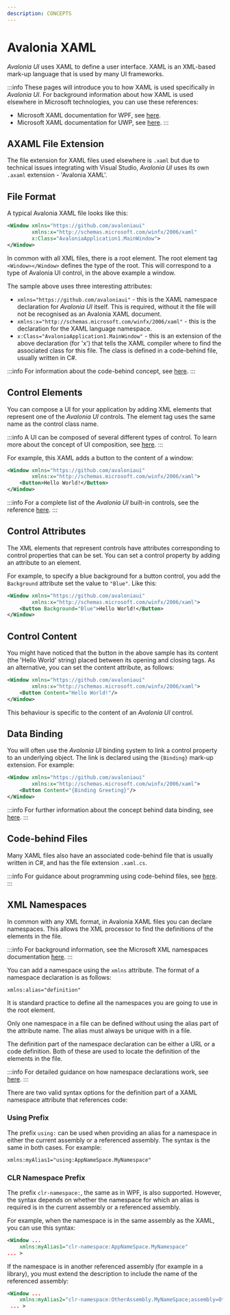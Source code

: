 ```yaml
---
description: CONCEPTS
---
```


# Avalonia XAML

_Avalonia UI_ uses XAML to define a user interface. XAML is an XML-based mark-up language that is used by many UI frameworks.

:::info
These pages will introduce you to how XAML is used specifically in _Avalonia UI_. For background information about how XAML is used elsewhere in Microsoft technologies, you can use these references:

* Microsoft XAML documentation for WPF, see [here](https://docs.microsoft.com/en-us/dotnet/framework/wpf/advanced/xaml-overview-wpf). 
* Microsoft XAML documentation for UWP, see [here](https://docs.microsoft.com/en-us/windows/uwp/xaml-platform/xaml-overview).
:::

## AXAML File Extension

The file extension for XAML files used elsewhere is `.xaml` but due to technical issues integrating with Visual Studio, _Avalonia UI_ uses its own `.axaml` extension - 'Avalonia XAML'.

## File Format

A typical Avalonia XAML file looks like this:

```xml
<Window xmlns="https://github.com/avaloniaui"
        xmlns:x="http://schemas.microsoft.com/winfx/2006/xaml"
        x:Class="AvaloniaApplication1.MainWindow">
</Window>
```

In common with all XML files, there is a root element. The root element tag `<Window></Window>` defines the type of the root. This will correspond to a type of Avalonia UI control, in the above example a window.

The sample above uses three interesting attributes:

* `xmlns="https://github.com/avaloniaui"` - this is the XAML namespace declaration for _Avalonia UI_ itself. This is required, without it the file will not be recognised as an Avalonia XAML document.
* `xmlns:x="http://schemas.microsoft.com/winfx/2006/xaml"` - this is the declaration for the XAML language namespace.
* `x:Class="AvaloniaApplication1.MainWindow"` - this is an extension of the above declaration (for 'x') that tells the XAML compiler where to find the associated class for this file. The class is defined in a code-behind file, usually written in C#.

:::info
For information about the code-behind concept, see [here](code-behind).
:::

## Control Elements

You can compose a UI for your application by adding XML elements that represent one of the _Avalonia UI_ controls. The element tag uses the same name as the control class name.

:::info
A UI can be composed of several different types of control. To learn more about the concept of UI composition, see [here](../../concepts/ui-composition.md).
:::

For example, this XAML adds a button to the content of a window:

```xml
<Window xmlns="https://github.com/avaloniaui"
        xmlns:x="http://schemas.microsoft.com/winfx/2006/xaml">
    <Button>Hello World!</Button>
</Window>
```

:::info
For a complete list of the _Avalonia UI_ built-in controls, see the reference [here](../../reference/controls).
:::

## Control Attributes

The XML elements that represent controls have attributes corresponding to control properties that can be set. You can set a control property by adding an attribute to an element.

For example, to specify a blue background for a button control, you add the `Background` attribute set the value to `"Blue"`. Like this:

```xml
<Window xmlns="https://github.com/avaloniaui"
        xmlns:x="http://schemas.microsoft.com/winfx/2006/xaml">
    <Button Background="Blue">Hello World!</Button>
</Window>
```

## Control Content

You might have noticed that the button in the above sample has its content (the 'Hello World' string) placed between its opening and closing tags. As an alternative, you can set the content attribute, as follows:

```xml
<Window xmlns="https://github.com/avaloniaui"
        xmlns:x="http://schemas.microsoft.com/winfx/2006/xaml">
    <Button Content="Hello World!"/>
</Window>
```

This behaviour is specific to the content of an _Avalonia UI_ control.

## Data Binding

You will often use the _Avalonia UI_ binding system to link a control property to an underlying object. The link is declared using the `{Binding}` mark-up extension. For example:

```xml
<Window xmlns="https://github.com/avaloniaui"
        xmlns:x="http://schemas.microsoft.com/winfx/2006/xaml">
    <Button Content="{Binding Greeting}"/>
</Window>
```

:::info
For further information about the concept behind data binding, see [here](../data/data-binding).
:::

## Code-behind Files

Many XAML files also have an associated code-behind file that is usually written in C#, and has the file extension `.xaml.cs`.

:::info
For guidance about programming using code-behind files, see [here](code-behind).
:::

## XML Namespaces

In common with any XML format, in Avalonia XAML files you can declare namespaces. This allows the XML processor to find the definitions of the elements in the file.

:::info
For background information, see the Microsoft XML namespaces documentation [here](https://docs.microsoft.com/en-us/dotnet/standard/data/xml/managing-namespaces-in-an-xml-document).
:::

You can add a namespace using the `xmlns` attribute. The format of a namespace declaration is as follows:

```xml
xmlns:alias="definition"
```

It is standard practice to define all the namespaces you are going to use in the root element.

Only one namespace in a file can be defined without using the alias part of the attribute name. The alias must always be unique with in a file.

The definition part of the namespace declaration can be either a URL or a code definition. Both of these are used to locate the definition of the elements in the file.

:::info
For detailed guidance on how namespace declarations work, see [here](../../guides/custom-controls/how-to-create-a-custom-controls-library.md).
:::

There are two valid syntax options for the definition part of a XAML namespace attribute that references code:

### **Using Prefix**

The prefix `using:` can be used when providing an alias for a namespace in either the current assembly or a referenced assembly. The syntax is the same in both cases.  For example:

```xml
xmlns:myAlias1="using:AppNameSpace.MyNamespace"
```
### **CLR Namespace Prefix**

The prefix `clr-namespace:`, the same as in WPF, is also supported. However, the syntax depends on whether the namespace for which an alias is required is in the current assembly or a referenced assembly.

For example, when the namespace is in the same assembly as the XAML, you can use this syntax:

```xml
<Window ...
    xmlns:myAlias1="clr-namespace:AppNameSpace.MyNamespace" 
... >
```

If the namespace is in another referenced assembly (for example in a library), you must extend the description to include the name of the referenced assembly:

```xml
<Window ...
    xmlns:myAlias2="clr-namespace:OtherAssembly.MyNameSpace;assembly=OtherAssembly"
 ... >
```
